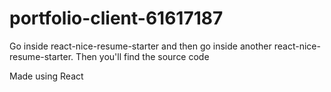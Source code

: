 # portfolio-client-61617187

Go inside react-nice-resume-starter and then go inside another react-nice-resume-starter. Then you'll find the source code

Made using React
